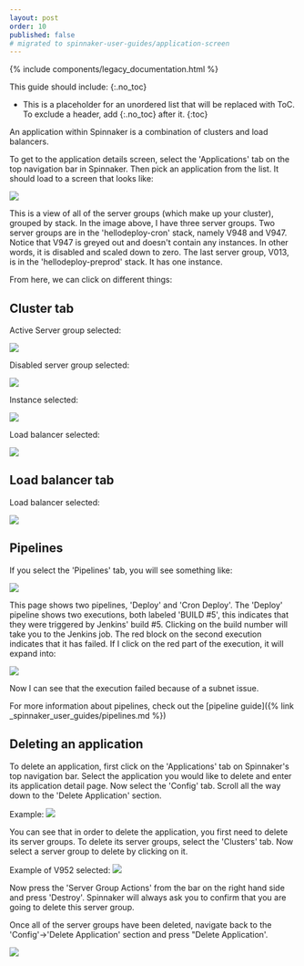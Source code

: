 ```yaml
---
layout: post
order: 10
published: false
# migrated to spinnaker-user-guides/application-screen
---
```


{% include components/legacy_documentation.html %}

This guide should include:
{:.no_toc}
* This is a placeholder for an unordered list that will be replaced with ToC. To exclude a header, add {:.no_toc} after it.
{:toc}

An application within Spinnaker is a combination of clusters and load balancers. 

To get to the application details screen, select the 'Applications' tab on the top navigation bar in Spinnaker. Then pick an application from the list. It should load to a screen that looks like:

![](https://d2ddoduugvun08.cloudfront.net/items/3c3P082f0q120y1S3B3i/Image%202017-04-03%20at%2012.49.10%20PM.png)

This is a view of all of the server groups (which make up your cluster), grouped by stack. In the image above, I have three server groups. Two server groups are in the 'hellodeploy-cron' stack, namely V948 and V947. Notice that V947 is greyed out and doesn't contain any instances. In other words, it is disabled and scaled down to zero. The last server group, V013, is in the 'hellodeploy-preprod' stack. It has one instance.

From here, we can click on different things:

## Cluster tab
Active Server group selected:

![](https://d2ddoduugvun08.cloudfront.net/items/2t2u311i3g2v390K1C03/Image%202017-03-30%20at%205.48.23%20PM.png)


Disabled server group selected:

![](https://d2ddoduugvun08.cloudfront.net/items/060n0q0H3g1i3f232S3v/Image%202017-03-30%20at%205.50.26%20PM.png)


Instance selected:

![](https://d2ddoduugvun08.cloudfront.net/items/0U3F1F3M1K473u1l231W/Image%202017-03-30%20at%205.49.21%20PM.png)


Load balancer selected:

![](https://d2ddoduugvun08.cloudfront.net/items/113q2V2u0L3L2b2s220n/Image%202017-03-30%20at%205.49.37%20PM.png)


## Load balancer tab

Load balancer selected:

![](https://d2ddoduugvun08.cloudfront.net/items/02051M0v2s1K2q111N2i/Image%202017-03-30%20at%205.51.44%20PM.png)

## Pipelines

If you select the 'Pipelines' tab, you will see something like:

![](https://d2ddoduugvun08.cloudfront.net/items/2w161Y0y04150d411Z3k/Image%202017-04-03%20at%2012.57.39%20PM.png)

This page shows two pipelines, 'Deploy' and 'Cron Deploy'. The 'Deploy' pipeline shows two executions, both labeled 'BUILD #5', this indicates that they were triggered by Jenkins' build #5. Clicking on the build number will take you to the Jenkins job. The red block on the second execution indicates that it has failed. If I click on the red part of the execution, it will expand into:

![](https://d2ddoduugvun08.cloudfront.net/items/2Z35163w2q2f0b012R0w/Image%202017-04-03%20at%201.05.01%20PM.png)

Now I can see that the execution failed because of a subnet issue.


For more information about pipelines, check out the [pipeline guide]({% link _spinnaker_user_guides/pipelines.md %})


## Deleting an application

To delete an application, first click on the 'Applications' tab on Spinnaker's top navigation bar. Select the application you would like to delete and enter its application detail page. Now select the 'Config' tab. Scroll all the way down to the 'Delete Application' section. 

Example:
![](https://d2ddoduugvun08.cloudfront.net/items/2c0Y1H3V2P44213s3Z32/Image%202017-04-03%20at%201.09.20%20PM.png)

You can see that in order to delete the application, you first need to delete its server groups. To delete its server groups, select the 'Clusters' tab. Now select a server group to delete by clicking on it. 

Example of V952 selected:
![](https://d2ddoduugvun08.cloudfront.net/items/2x0r410r3e1y023b1z1q/Image%202017-04-03%20at%201.10.34%20PM.png)

Now press the 'Server Group Actions' from the bar on the right hand side and press 'Destroy'. Spinnaker will always ask you to confirm that you are going to delete this server group. 

Once all of the server groups have been deleted, navigate back to the 'Config'->'Delete Application' section and press "Delete Application'. 

![](https://d2ddoduugvun08.cloudfront.net/items/0b0Z1N1l201p1d0x2n14/Image%202017-04-03%20at%201.15.56%20PM.png)
